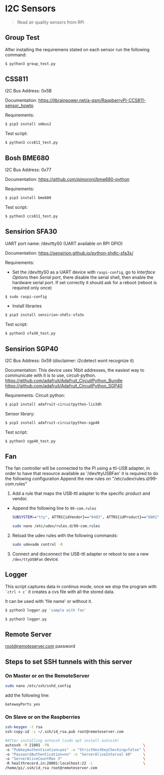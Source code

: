 # I2C Sensors

> Read air quality sensors from RPi

## Group Test

After installing the requiremens stated on each sensor run the following command:

```bash
$ python3 group_test.py
```

## CSS811

I2C Bus Address: 0x5B

Documentation: https://itbrainpower.net/a-gsm/RaspberryPI-CCS811-sensor_howto

Requirements:

```bash
$ pip3 install smbus2
```

Test script:

```bash
$ python3 ccs811_test.py
```

## Bosh BME680 

I2C Bus Address: 0x77

Documentation: https://github.com/pimoroni/bme680-python

Requirements:

```bash
$ pip3 install bme680
```

Test script:

```bash
$ python3 ccs811_test.py
```

## Sensirion SFA30

UART port name: /dev/ttyS0 (UART available on RPI GPIO)

Documentation: https://sensirion.github.io/python-shdlc-sfa3x/

Requirements:

* Set the /dev/ttyS0 as a UART device with ```raspi-config```, go to _Interface Options_ then _Serial port_, there disable the serial shell, then enable the hardware serial port. If set correctly it should ask for a reboot (reboot is required only once) 

```bash
$ sudo raspi-config
```

* Install libraries

```bash
$ pip3 install sensirion-shdlc-sfa3x
```

Test script:

```bash
$ python3 sfa30_test.py
```

## Sensirion SGP40 

I2C Bus Address: 0x59 (disclaimer: i2cdetect wont recognize it)

Documentation: This device uses 16bit addresses, the easiest way to communicate with it is to use, circuit-python. 
https://github.com/adafruit/Adafruit_CircuitPython_Bundle
https://github.com/adafruit/Adafruit_CircuitPython_SGP40

Requirements:
Circuit python:

```bash
$ pip3 install adafruit-circuitpython-lis3dh
```

Sensor library:

```bash
$ pip3 install adafruit-circuitpython-sgp40
```

Test script:

```bash
$ python3 sgp40_test.py
```

## Fan

The fan controller will be connected to the PI using a ttl-USB adapter, in order to have that resource available as '/dev/ttyUSBFan' it is required to do the following configuration 
Append the new rules on "/etc/udev/rules.d/99-com.rules" 

1. Add a rule that maps the USB-ttl adapter to the specific product and vendor.
  - Append the following line to `99-com.rules`
    ```BASH
    SUBSYSTEM=="tty", ATTRS{idVendor}=="0403", ATTRS{idProduct}=="6001", SYMLINK+="ttyUSBfan"
    ```

    ``` BASH
    sudo nano /etc/udev/rules.d/99-com.rules 
    ```

2. Reload the udev rules with the following commands:
    ``` BASH
    sudo udevadm control -R
    ```
3. Connect and disconnect the USB-ttl adapter or reboot to see a new `/dev/ttyUSBFan` device.

## Logger

This script captures data in continus mode, once we stop the program with `` `ctrl + c` `` it creates a cvs file with all the stored data.

It can be used with 'file name' or without it.

```bash
$ python3 logger.py 'sample with fan'
```

```bash
$ python3 logger.py
```

## Remote Server

root@remoteserver.com password

## Steps to set SSH tunnels with this server

### On Master or on the RemoteServer

```bash
sudo nano /etc/ssh/sshd_config
```

add the following line:

```bash
GatewayPorts yes
```

### On Slave or on the Raspberries

```bash
ssh-keygen -t rsa
ssh-copy-id -i ~/.ssh/id_rsa.pub root@remoteserver.com

#After installing autossh (sudo apt install autossh)
autossh -M 21001 -fN                                           \
-o "PubkeyAuthentication=yes" -o "StrictHostKeyChecking=false" \
-o "PasswordAuthentication=no" -o "ServerAliveInterval 60"     \
-o "ServerAliveCountMax 3"                                     \
-R healthrecord.in:20001:localhost:22 -i                       \
/home/pi/.ssh/id_rsa root@remoteserver.com
